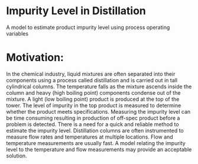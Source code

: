 # Impurity Level in Distillation
 A model to estimate product impurity level using process operating variables

# Motivation:
In the chemical industry, liquid mixtures are often separated into their components using a process called distillation and is carried out in tall cylindrical columns. The temperature falls as the mixture ascends inside the column and heavy (high boiling point) components condense out of the mixture. A light (low boiling point) product is produced at the top of the tower. The level of impurity in the top product is measured to determine whether the product meets specifications.
Measuring the impurity level can be time consuming resulting in production of off-spec product before a problem is detected. There is a need for a quick and reliable method to estimate the impurity level.
Distillation columns are often instrumented to measure flow rates and temperatures at multiple locations. Flow and temperature measurements are usually fast. A model relating the impurity level to the temperature and flow measurements may provide an acceptable solution.
